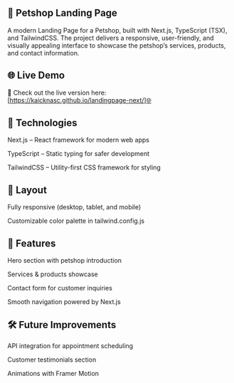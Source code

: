 ## 🐾 Petshop Landing Page

A modern Landing Page for a Petshop, built with Next.js, TypeScript (TSX), and TailwindCSS.
The project delivers a responsive, user-friendly, and visually appealing interface to showcase the petshop’s services, products, and contact information.

## 🌐 Live Demo  

🚀 Check out the live version here:  
[https://kaicknasc.github.io/landingpage-next/]🌐

## 🚀 Technologies

Next.js
 – React framework for modern web apps

TypeScript
 – Static typing for safer development

TailwindCSS
 – Utility-first CSS framework for styling
 
## 🎨 Layout

Fully responsive (desktop, tablet, and mobile)

Customizable color palette in tailwind.config.js

## 📌 Features

Hero section with petshop introduction

Services & products showcase

Contact form for customer inquiries

Smooth navigation powered by Next.js

## 🛠️ Future Improvements

API integration for appointment scheduling

Customer testimonials section

Animations with Framer Motion
